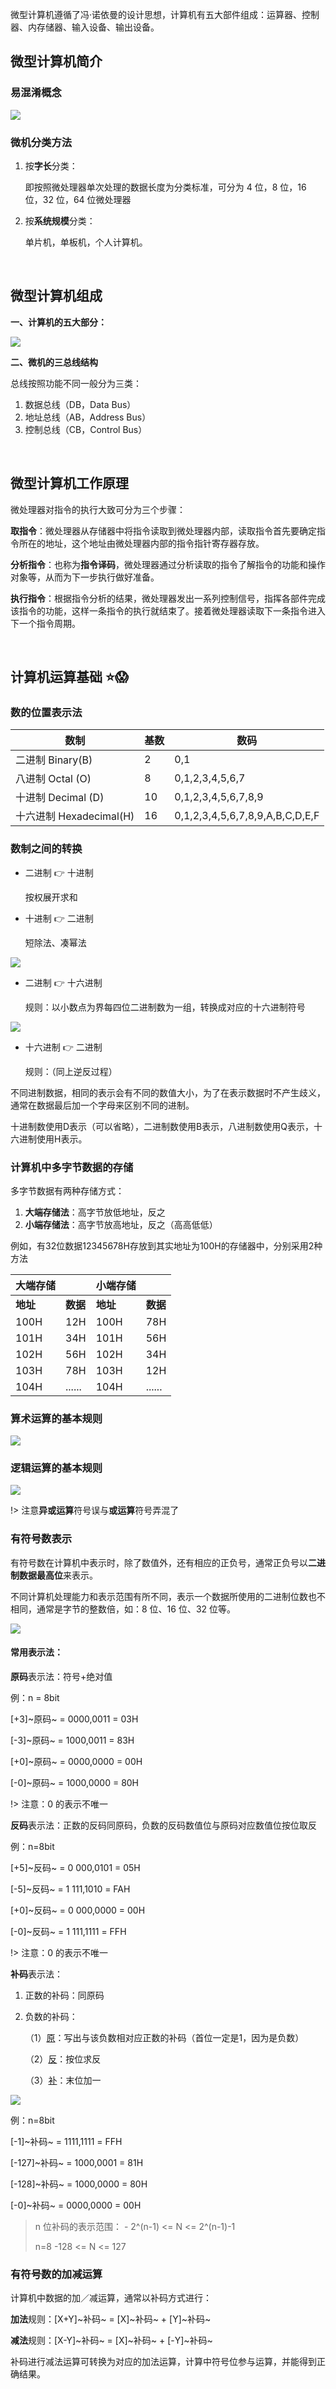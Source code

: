 微型计算机遵循了冯·诺依曼的设计思想，计算机有五大部件组成：运算器、控制器、内存储器、输入设备、输出设备。

## 微型计算机简介

### 易混淆概念

![](https://cdn.jsdelivr.net/gh/hassanblog/CDN@v20210405/posts/Microcomputer_Note/image-20210314201512087.png)

### 微机分类方法

1. 按**字长**分类：

   即按照微处理器单次处理的数据长度为分类标准，可分为 4 位，8 位，16 位，32 位，64 位微处理器

2. 按**系统规模**分类：

   单片机，单板机，个人计算机。

<br>

## 微型计算机组成

**一、计算机的五大部分：**

![](https://cdn.jsdelivr.net/gh/hassanblog/CDN@v20210405/posts/Microcomputer_Note/image-20210314201522038.png)

**二、微机的三总线结构**

总线按照功能不同一般分为三类：

1. 数据总线（DB，Data Bus）
2. 地址总线（AB，Address Bus）
3. 控制总线（CB，Control Bus）

<br>

## 微型计算机工作原理

微处理器对指令的执行大致可分为三个步骤：

**取指令**：微处理器从存储器中将指令读取到微处理器内部，读取指令首先要确定指令所在的地址，这个地址由微处理器内部的指令指针寄存器存放。

**分析指令**：也称为**指令译码**，微处理器通过分析读取的指令了解指令的功能和操作对象等，从而为下一步执行做好准备。

**执行指令**：根据指令分析的结果，微处理器发出一系列控制信号，指挥各部件完成该指令的功能，这样一条指令的执行就结束了。接着微处理器读取下一条指令进入下一个指令周期。

<br>

## 计算机运算基础 ⭐😱

### 数的位置表示法

| 数制                    | 基数 | 数码                            |
| ----------------------- | ---- | ------------------------------- |
| 二进制 Binary(B)        | 2    | 0,1                             |
| 八进制 Octal (O)        | 8    | 0,1,2,3,4,5,6,7                 |
| 十进制 Decimal (D)      | 10   | 0,1,2,3,4,5,6,7,8,9             |
| 十六进制 Hexadecimal(H) | 16   | 0,1,2,3,4,5,6,7,8,9,A,B,C,D,E,F |

### 数制之间的转换

- 二进制 👉 十进制

  按权展开求和

- 十进制 👉 二进制

  短除法、凑幂法

![](https://cdn.jsdelivr.net/gh/hassanblog/CDN@v20210405/posts/Microcomputer_Note/image-20210314201541389.png)

- 二进制 👉 十六进制

  规则：以小数点为界每四位二进制数为一组，转换成对应的十六进制符号

![](https://cdn.jsdelivr.net/gh/hassanblog/CDN@v20210405/posts/Microcomputer_Note/image-20210314201553542.png)

- 十六进制 👉 二进制

  规则：（同上逆反过程）

不同进制数据，相同的表示会有不同的数值大小，为了在表示数据时不产生歧义，通常在数据最后加一个字母来区别不同的进制。

十进制数使用D表示（可以省略），二进制数使用B表示，八进制数使用Q表示，十六进制使用H表示。

### 计算机中多字节数据的存储

多字节数据有两种存储方式：

1. **大端存储法**：高字节放低地址，反之
2. **小端存储法**：高字节放高地址，反之（高高低低）

例如，有32位数据12345678H存放到其实地址为100H的存储器中，分别采用2种方法

| 大端存储 |          | 小端存储 |          |
| -------- | -------- | -------- | -------- |
| **地址** | **数据** | **地址** | **数据** |
| 100H     | 12H      | 100H     | 78H      |
| 101H     | 34H      | 101H     | 56H      |
| 102H     | 56H      | 102H     | 34H      |
| 103H     | 78H      | 103H     | 12H      |
| 104H     | ......   | 104H     | ......   |

### 算术运算的基本规则

![](https://cdn.jsdelivr.net/gh/hassanblog/CDN@v20210405/posts/Microcomputer_Note/image-20210314201608840.png)

### 逻辑运算的基本规则

![](https://cdn.jsdelivr.net/gh/hassanblog/CDN@v20210405/posts/Microcomputer_Note/image-20210314201616853.png)

!> 注意**异或运算**符号误与**或运算**符号弄混了

### 有符号数表示

有符号数在计算机中表示时，除了数值外，还有相应的正负号，通常正负号以**二进制数据最高位**来表示。

不同计算机处理能力和表示范围有所不同，表示一个数据所使用的二进制位数也不相同，通常是字节的整数倍，如：8 位、16 位、32 位等。

![](https://cdn.jsdelivr.net/gh/hassanblog/CDN@v20210405/posts/Microcomputer_Note/image-20210314201635799.png)

#### 常用表示法：

**原码**表示法：符号+绝对值

例：n = 8bit

[+3]~原码~ = 0000,0011 = 03H

[-3]~原码~ = 1000,0011 = 83H

[+0]~原码~ = 0000,0000 = 00H

[-0]~原码~ = 1000,0000 = 80H

!> 注意：0 的表示不唯一

**反码**表示法：正数的反码同原码，负数的反码数值位与原码对应数值位按位取反

例：n=8bit

[+5]~反码~ = 0 000,0101 = 05H

[-5]~反码~ = 1 111,1010 = FAH

[+0]~反码~ = 0 000,0000 = 00H

[-0]~反码~ = 1 111,1111 = FFH

!> 注意：0 的表示不唯一

**补码**表示法：

1. 正数的补码：同原码

2. 负数的补码：

   （1）<u>原</u>：写出与该负数相对应正数的补码（首位一定是1，因为是负数）

   （2）<u>反</u>：按位求反

   （3）<u>补</u>：末位加一

![](https://cdn.jsdelivr.net/gh/hassanblog/CDN@v20210405/posts/Microcomputer_Note/image-20210314201646824.png)

例：n=8bit

[-1]~补码~    = 1111,1111 = FFH

[-127]~补码~ = 1000,0001 = 81H

[-128]~补码~ = 1000,0000 = 80H

[-0]~补码~    = 0000,0000 = 00H

> n 位补码的表示范围： - 2^(n-1) <= N <= 2^(n-1)-1
>
> n=8	-128 <= N <= 127

### 有符号数的加减运算

计算机中数据的加／减运算，通常以补码方式进行：

**加法**规则：[X+Y]~补码~ = [X]~补码~ + [Y]~补码~

**减法**规则：[X-Y]~补码~ = [X]~补码~ + [-Y]~补码~

补码进行减法运算可转换为对应的加法运算，计算中符号位参与运算，并能得到正确结果。
